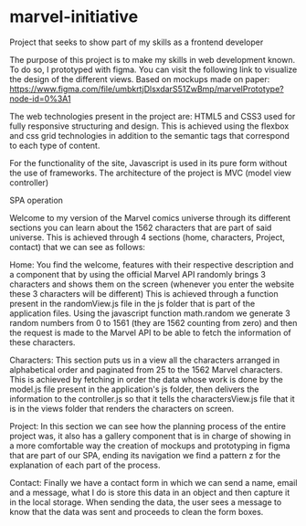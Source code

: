 # marvel-initiative
 Project that seeks to show part of my skills as a frontend developer

The purpose of this project is to make my skills in web development known. To do so, I prototyped with figma. You can visit the following link to visualize the design of the different views. Based on mockups made on paper:
https://www.figma.com/file/umbkrtjDlsxdarS51ZwBmp/marvelPrototype?node-id=0%3A1

The web technologies present in the project are:
HTML5 and CSS3 used for fully responsive structuring and design. This is achieved using the flexbox and css grid technologies in addition to the semantic tags that correspond to each type of content.

For the functionality of the site, Javascript is used in its pure form without the use of frameworks.
The architecture of the project is MVC (model view controller)

SPA operation

Welcome to my version of the Marvel comics universe through its different sections you can learn about the 1562 characters that are part of said universe. This is achieved through 4 sections (home, characters, Project, contact) that we can see as follows:

Home: You find the welcome, features with their respective description and a component that by using the official Marvel API randomly brings 3 characters and shows them on the screen (whenever you enter the website these 3 characters will be different)
This is achieved through a function present in the randomView.js file in the js folder that is part of the application files.
Using the javascript function math.random we generate 3 random numbers from 0 to 1561 (they are 1562 counting from zero) and then the request is made to the Marvel API to be able to fetch the information of these characters.

Characters: This section puts us in a view all the characters arranged in alphabetical order and paginated from 25 to the 1562 Marvel characters. This is achieved by fetching in order the data whose work is done by the model.js file present in the application's js folder, then delivers the information to the controller.js so that it tells the charactersView.js file that it is in the views folder that renders the characters on screen.

Project: In this section we can see how the planning process of the entire project was, it also has a gallery component that is in charge of showing in a more comfortable way the creation of mockups and prototyping in figma that are part of our SPA, ending its navigation we find a pattern z for the explanation of each part of the process.

Contact: Finally we have a contact form in which we can send a name, email and a message, what I do is store this data in an object and then capture it in the local storage. When sending the data, the user sees a message to know that the data was sent and proceeds to clean the form boxes.
